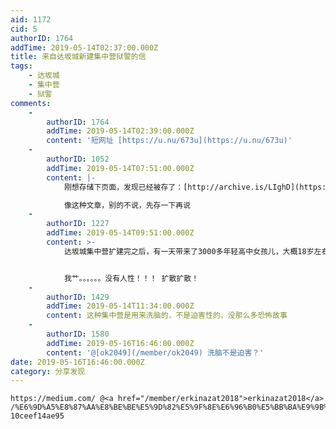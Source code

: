 ```yaml
---
aid: 1172
cid: 5
authorID: 1764
addTime: 2019-05-14T02:37:00.000Z
title: 来自达坂城新建集中营狱警的信
tags:
    - 达坂城
    - 集中营
    - 狱警
comments:
    -
        authorID: 1764
        addTime: 2019-05-14T02:39:00.000Z
        content: '短网址 [https://u.nu/673u](https://u.nu/673u)'
    -
        authorID: 1052
        addTime: 2019-05-14T07:51:00.000Z
        content: |-
            刚想存储下页面，发现已经被存了：[http://archive.is/LIghD](https://archive.fo/LIghD)

            像这种文章，别的不说，先存一下再说
    -
        authorID: 1227
        addTime: 2019-05-14T09:51:00.000Z
        content: >-
            达坂城集中营扩建完之后，有一天带来了3000多年轻高中女孩儿，大概18岁左右，当时站在第一排的女孩儿对我悄悄说：“哥，您对于我身体做什么都愿意，只要能把我从这儿救出去就可以”，当时我无法直视她的眼睛，几乎每天都在我耳边回响着她的这番话。


            我艹。。。。。。没有人性！！！ 扩散扩散！
    -
        authorID: 1429
        addTime: 2019-05-14T11:34:00.000Z
        content: 这种集中营是用来洗脑的，不是迫害性的，没那么多恐怖故事
    -
        authorID: 1580
        addTime: 2019-05-16T16:46:00.000Z
        content: '@[ok2049](/member/ok2049) 洗脑不是迫害？'
date: 2019-05-16T16:46:00.000Z
category: 分享发现
---
```


    https://medium.com/ @<a href="/member/erkinazat2018">erkinazat2018</a> /%E6%9D%A5%E8%87%AA%E8%BE%BE%E5%9D%82%E5%9F%8E%E6%96%B0%E5%BB%BA%E9%9B%86%E4%B8%AD%E8%90%A5%E7%8B%B1%E8%AD%A6%E7%9A%84%E4%BF%A1-10ceef14ae95

